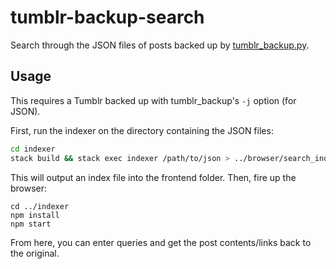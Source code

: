 # tumblr-backup-search

Search through the JSON files of posts backed up by [tumblr_backup.py][tumblr_backup].

## Usage

This requires a Tumblr backed up with tumblr_backup's `-j` option (for JSON).

First, run the indexer on the directory containing the JSON files:

```sh
cd indexer
stack build && stack exec indexer /path/to/json > ../browser/search_index.json
```

This will output an index file into the frontend folder. Then, fire up the browser:

```
cd ../indexer
npm install
npm start
```

From here, you can enter queries and get the post contents/links back to the
original.

[tumblr_backup]: https://github.com/bbolli/tumblr-utils/blob/master/tumblr_backup.md
